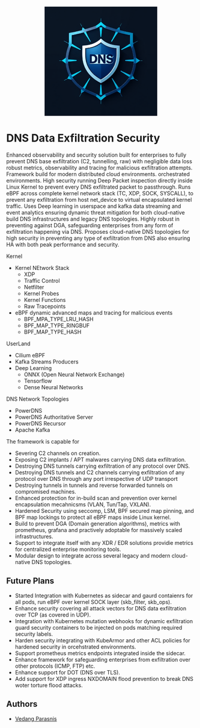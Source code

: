 <p align="center">
  <img src="docs/logo.jpg" width="300" height="290">
</p>


# DNS Data Exfiltration Security 
Enhanced observability and security solution built for enterprises to fully prevent DNS base exfiltration (C2, tunnelling, raw) with negligible data loss robust metrics, observability and tracing for malicious exfiltration attempts. Framework build for modern distributed cloud environments. orchestrated environments. High security running Deep Packet inspection directly inside Linux Kernel to prevent every DNS exfiltrated packet to passthrough. Runs eBPF across complete kernel network stack (TC, XDP, SOCK, SYSCALL), to prevent any exfiltration from host net_device to virtual encapsulated kernel traffic. Uses Deep learning in userspace and kafka data streaming and event analytics ensuring dynamic threat mitigation for both cloud-native build DNS infrastructures and legacy DNS topologies. Highly robust in preventing against DGA, safeguarding enterprises from any form of exfiltration happening via DNS. Proposes cloud-native DNS topologies for high security in preventing any type of exfiltration from DNS also ensuring HA with both peak performance and security.

Kernel 
* Kernel NEtwork Stack
    * XDP
    * Traffic Control 
    * Netfilter
    * Kernel Probes
    * Kernel Functions
    * Raw Tracepoints
* eBPF dynamic advanced maps and tracing for malicious events
    * BPF_MPA_TYPE_LRU_HASH
    * BPF_MAP_TYPE_RINGBUF
    * BPF_MAP_TYPE_HASH 


UserLand
* Cilium eBPF 
* Kafka Streams Producers
* Deep Learning
    * ONNX (Open Neural Network Exchange)
    * Tensorflow
    * Dense Neural Networks



DNS Network Topologies
* PowerDNS
* PowerDNS Authoritative Server
* PowerDNS Recursor 
* Apache Kafka


The framework is capable for 
* Severing C2 channels on creation. 
* Exposing C2 implants / APT malwares carrying DNS data exfiltration.
* Destroying DNS tunnels carrying exfiltration of any protocol over DNS.
* Destroying DNS tunnels and C2 channels carrying exfiltration of any protocol over DNS through any port irrespective of UDP transport
* Destroying tunnels in tunnels and reverse forwarded tunnels on compromised machines.
* Enhanced protection for in-build scan and prevention over kernel encapsulation mecahnicsms (VLAN, Tun/Tap, VXLAN).
* Hardened Security using seccomp, LSM, BPF secured map pinning, and BPF map lockings to protect all eBPF maps inside Linux kernel. 
* Build to prevent DGA (Domain generation algorithms), metrics with prometheus, grafana and practively adoptable for massively scaled infrastructures.
* Support to integrate itself with any XDR / EDR solutions providie metrics for centralized enterprise monitoring tools.
* Modular design to integrate across several legacy and modern cloud-native DNS topologies.


## Future Plans 
* Started Integration with Kubernetes as sidecar and gaurd contaienrs for all pods, run eBPF over kernel SOCK layer (skb_filter, skb_ops).
* Enhance security covering all attack vectors for DNS data exfiltration over TCP (as covered in UDP). 
* Integration with Kubernetes mutation webhooks for dynamic exfiltration guard security containers to be injected on pods matching required security labels.
* Harden security integrating with KubeArmor and other ACL policies for hardened security in orcehstrated environments.
* Support prometheus metrics endpoints integrated inside the sidecar. 
* Enhance framework for safeguarding enterprises from exfiltration over other protocols (ICMP, FTP) etc. 
* Enhance  support for DOT (DNS over TLS). 
* Add support for XDP ingress NXDOMAIN flood prevention to break DNS woter torture flood attacks. 

## Authors
- [Vedang Parasnis](https://github.com/Synarcs/)

